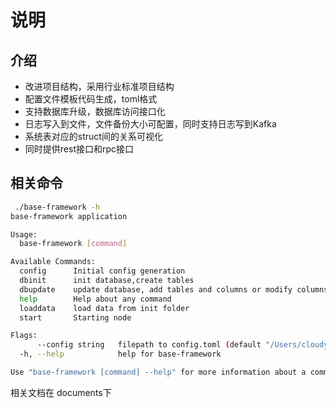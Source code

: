 # 说明

## 介绍

* 改进项目结构，采用行业标准项目结构
* 配置文件模板代码生成，toml格式
* 支持数据库升级，数据库访问接口化
* 日志写入到文件，文件备份大小可配置，同时支持日志写到Kafka
* 系统表对应的struct间的关系可视化
* 同时提供rest接口和rpc接口

## 相关命令

```sh
 ./base-framework -h
base-framework application

Usage:
  base-framework [command]

Available Commands:
  config      Initial config generation
  dbinit      init database,create tables
  dbupdate    update database, add tables and columns or modify columns
  help        Help about any command
  loaddata    load data from init folder
  start       Starting node

Flags:
      --config string   filepath to config.toml (default "/Users/cloudy/Documents/go/src/github.com/itcloudy/base-framework/config/config.toml")
  -h, --help            help for base-framework

Use "base-framework [command] --help" for more information about a command.

```


相关文档在 documents下